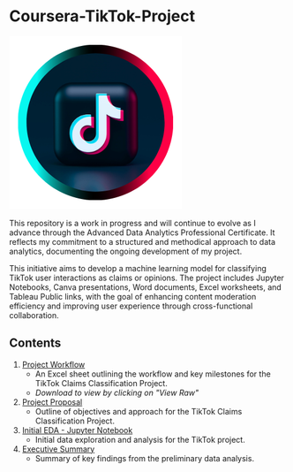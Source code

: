 # Coursera-TikTok-Project

![TikTok Logo](images%20-%20Canva%20TikTok%20Logo.png)

This repository is a work in progress and will continue to evolve as I advance through the Advanced Data Analytics Professional Certificate. It reflects my commitment to a structured and methodical approach to data analytics, documenting the ongoing development of my project.

This initiative aims to develop a machine learning model for classifying TikTok user interactions as claims or opinions. The project includes Jupyter Notebooks, Canva presentations, Word documents, Excel worksheets, and Tableau Public links, with the goal of enhancing content moderation efficiency and improving user experience through cross-functional collaboration.

## Contents
1. [Project Workflow](02_Project_Workflow.xlsx)
    - An Excel sheet outlining the workflow and key milestones for the TikTok Claims Classification Project.
    - *Download to view by clicking on "View Raw"*
2. [Project Proposal](03_C1_TikTok_Project_Proposal.pdf)
    - Outline of objectives and approach for the TikTok Claims Classification Project.
3. [Initial EDA - Jupyter Notebook](04_C2_JP_Notebook_Prelim_EDA.ipynb)
    - Initial data exploration and analysis for the TikTok project.
4. [Executive Summary](05_C2_Executive_Summary.pdf)
    - Summary of key findings from the preliminary data analysis.
